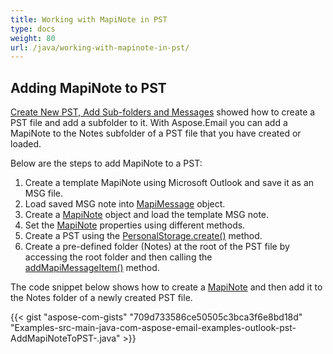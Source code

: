 ```yaml
---
title: Working with MapiNote in PST
type: docs
weight: 80
url: /java/working-with-mapinote-in-pst/
---
```


## **Adding MapiNote to PST**

[Create New PST, Add Sub-folders and Messages](/email/java/create-new-pst-add-sub-folders-and-messages/) showed how to create a PST file and add a subfolder to it. With Aspose.Email you can add a MapiNote to the Notes subfolder of a PST file that you have created or loaded.

Below are the steps to add MapiNote to a PST:

1. Create a template MapiNote using Microsoft Outlook and save it as an MSG file.
1. Load saved MSG note into [MapiMessage](https://reference.aspose.com/email/java/com.aspose.email/mapimessage/) object.
1. Create a [MapiNote](https://reference.aspose.com/email/java/com.aspose.email/mapinote/) object and load the template MSG note.
1. Set the [MapiNote](https://reference.aspose.com/email/java/com.aspose.email/mapinote/) properties using different methods.
2. Create a PST using the [PersonalStorage.create()](https://reference.aspose.com/email/java/com.aspose.email/personalstorage/#create-java.io.OutputStream-int-) method.
3. Create a pre-defined folder (Notes) at the root of the PST file by accessing the root folder and then calling the [addMapiMessageItem()](https://reference.aspose.com/email/java/com.aspose.email/folderinfo/#addMapiMessageItem-com.aspose.email.IMapiMessageItem-) method.

The code snippet below shows how to create a [MapiNote](https://reference.aspose.com/email/java/com.aspose.email/mapinote/) and then add it to the Notes folder of a newly created PST file.

{{< gist "aspose-com-gists" "709d733586ce50505c3bca3f6e8bd18d" "Examples-src-main-java-com-aspose-email-examples-outlook-pst-AddMapiNoteToPST-.java" >}}
